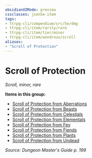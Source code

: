 ```yaml
---
obsidianUIMode: preview
cssclasses: json5e-item
tags:
- ttrpg-cli/compendium/src/5e/dmg
- ttrpg-cli/item/rarity/rare
- ttrpg-cli/item/tier/minor
- ttrpg-cli/item/wondrous/scroll
aliases: 
- "Scroll of Protection"
---
```

# Scroll of Protection
*Scroll, minor, rare*  



**Items in this group:**

- [Scroll of Protection from Aberrations](3-Mechanics/CLI/items/scroll-of-protection-from-aberrations.md)
- [Scroll of Protection from Beasts](3-Mechanics/CLI/items/scroll-of-protection-from-beasts.md)
- [Scroll of Protection from Celestials](3-Mechanics/CLI/items/scroll-of-protection-from-celestials.md)
- [Scroll of Protection from Elementals](3-Mechanics/CLI/items/scroll-of-protection-from-elementals.md)
- [Scroll of Protection from Fey](3-Mechanics/CLI/items/scroll-of-protection-from-fey.md)
- [Scroll of Protection from Fiends](3-Mechanics/CLI/items/scroll-of-protection-from-fiends.md)
- [Scroll of Protection from Plants](3-Mechanics/CLI/items/scroll-of-protection-from-plants.md)
- [Scroll of Protection from Undead](3-Mechanics/CLI/items/scroll-of-protection-from-undead.md)

*Source: Dungeon Master's Guide p. 199*